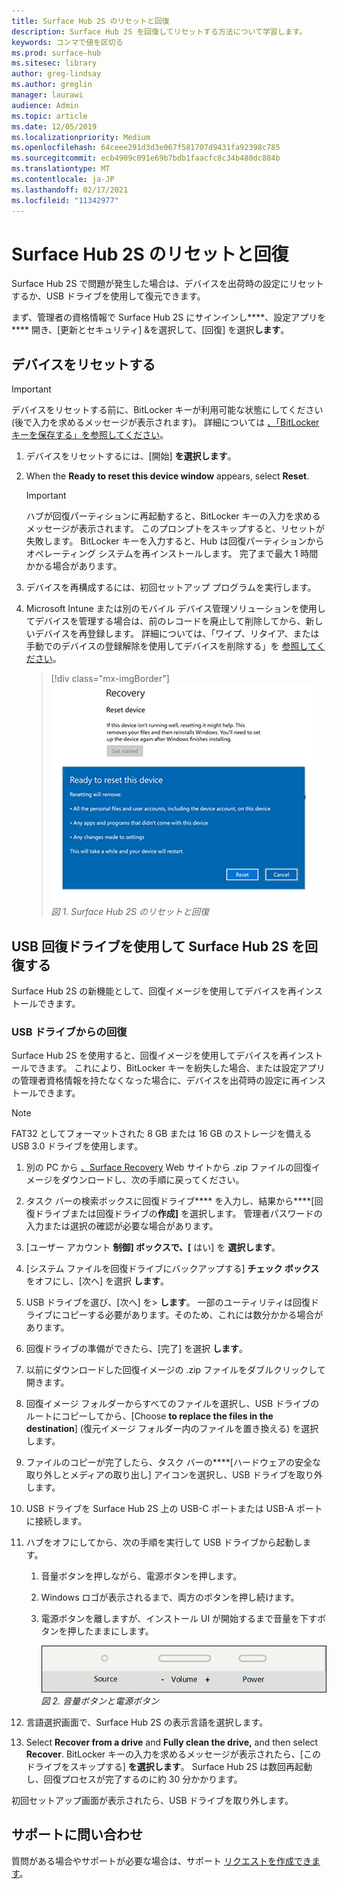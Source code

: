 ```yaml
---
title: Surface Hub 2S のリセットと回復
description: Surface Hub 2S を回復してリセットする方法について学習します。
keywords: コンマで値を区切る
ms.prod: surface-hub
ms.sitesec: library
author: greg-lindsay
ms.author: greglin
manager: laurawi
audience: Admin
ms.topic: article
ms.date: 12/05/2019
ms.localizationpriority: Medium
ms.openlocfilehash: 64ceee291d3d3e067f581707d9431fa92398c785
ms.sourcegitcommit: ecb4909c091e69b7bdb1faacfc8c34b480dc884b
ms.translationtype: MT
ms.contentlocale: ja-JP
ms.lasthandoff: 02/17/2021
ms.locfileid: "11342977"
---
```

# Surface Hub 2S のリセットと回復

Surface Hub 2S で問題が発生した場合は、デバイスを出荷時の設定にリセットするか、USB ドライブを使用して復元できます。

まず、管理者の資格情報で Surface Hub 2S にサインインし****、設定アプリを**** 開き、[更新とセキュリティ] &を選択して、[回復] を選択**します**。

## デバイスをリセットする

   > [!IMPORTANT]
   > デバイスをリセットする前に、BitLocker キーが利用可能な状態にしてください(後で入力を求めるメッセージが表示されます)。 詳細については [、「BitLocker キーを保存する」を参照してください](save-bitlocker-key-surface-hub.md)。

1. デバイスをリセットするには、[開始] **を選択します**。

2. When the **Ready to reset this device window** appears, select **Reset**. 
  
   > [!IMPORTANT]
   > ハブが回復パーティションに再起動すると、BitLocker キーの入力を求めるメッセージが表示されます。 このプロンプトをスキップすると、リセットが失敗します。 BitLocker キーを入力すると、Hub は回復パーティションからオペレーティング システムを再インストールします。 完了まで最大 1 時間かかる場合があります。
  
3. デバイスを再構成するには、初回セットアップ プログラムを実行します。

4. Microsoft Intune または別のモバイル デバイス管理ソリューションを使用してデバイスを管理する場合は、前のレコードを廃止して削除してから、新しいデバイスを再登録します。 詳細については、「ワイプ、リタイア、または手動でのデバイスの登録解除を使用してデバイスを削除する」を [参照してください](https://docs.microsoft.com/intune/devices-wipe)。

   > [!div class="mx-imgBorder"]
   > ![*Surface Hub 2S のリセットと回復*](images/sh2-reset.png)
   <br/>*図 1.  Surface Hub 2S のリセットと回復* 

## USB 回復ドライブを使用して Surface Hub 2S を回復する

Surface Hub 2S の新機能として、回復イメージを使用してデバイスを再インストールできます。

### USB ドライブからの回復

Surface Hub 2S を使用すると、回復イメージを使用してデバイスを再インストールできます。 これにより、BitLocker キーを紛失した場合、または設定アプリの管理者資格情報を持たなくなった場合に、デバイスを出荷時の設定に再インストールできます。

>[!NOTE]
>FAT32 としてフォーマットされた 8 GB または 16 GB のストレージを備える USB 3.0 ドライブを使用します。

1. 別の PC から [、Surface Recovery](https://support.microsoft.com/surfacerecoveryimage?devicetype=surfacehub2s) Web サイトから .zip ファイルの回復イメージをダウンロードし、次の手順に戻ってください。 

1. タスク バーの検索ボックスに回復ドライブ**** を入力し、結果から****[回復ドライブまたは回復ドライブの**作成]** を選択します。 管理者パスワードの入力または選択の確認が必要な場合があります。

1. [ユーザー アカウント **制御] ボックスで、[** はい] を **選択します**。

1. [システム ファイルを回復ドライブにバックアップする] **チェック ボックス** をオフにし、[次へ] を選択 **します**。

1. USB ドライブを選び、[次へ] を> **します**。  一部のユーティリティは回復ドライブにコピーする必要があります。そのため、これには数分かかる場合があります。

1. 回復ドライブの準備ができたら、[完了] を選択 **します**。

1. 以前にダウンロードした回復イメージの .zip ファイルをダブルクリックして開きます。

1. 回復イメージ フォルダーからすべてのファイルを選択し、USB ドライブのルートにコピーしてから、[Choose **to replace the files in the destination**] (復元イメージ フォルダー内のファイルを置き換える) を選択します。

1. ファイルのコピーが完了したら、タスク バーの****[ハードウェアの安全な取り外しとメディアの取り出し] アイコンを選択し、USB ドライブを取り外します。

1. USB ドライブを Surface Hub 2S 上の USB-C ポートまたは USB-A ポートに接続します。

1. ハブをオフにしてから、次の手順を実行して USB ドライブから起動します。

   1. 音量ボタンを押しながら、電源ボタンを押します。
   1. Windows ロゴが表示されるまで、両方のボタンを押し続けます。
   1. 電源ボタンを離しますが、インストール UI が開始するまで音量を下すボタンを押したままにします。

      ![*ボリューム ダウンボタンと電源ボタンを使用して回復を開始する*](images/sh2-keypad.png)
      <br>*図 2.  音量ボタンと電源ボタン*

1. 言語選択画面で、Surface Hub 2S の表示言語を選択します。

1. Select **Recover from a drive** and **Fully clean the drive,** and then select **Recover**. BitLocker キーの入力を求めるメッセージが表示されたら、[このドライブをスキップする] **を選択します**。 Surface Hub 2S は数回再起動し、回復プロセスが完了するのに約 30 分かかります。

初回セットアップ画面が表示されたら、USB ドライブを取り外します。

## サポートに問い合わせ

質問がある場合やサポートが必要な場合は、サポート [リクエストを作成できます](https://support.microsoft.com/supportforbusiness/productselection)。
